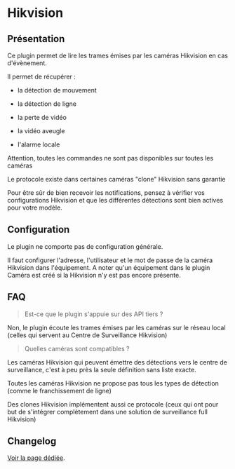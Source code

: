 # Hikvision

## Présentation

Ce plugin permet de lire les trames émises par les caméras Hikvision en cas d'évènement.

Il permet de récupérer :

- la détection de mouvement

- la détection de ligne

- la perte de vidéo

- la vidéo aveugle

- l'alarme locale

Attention, toutes les commandes ne sont pas disponibles sur toutes les caméras

Le protocole existe dans certaines caméras "clone" Hikvision sans garantie

Pour être sûr de bien recevoir les notifications, pensez à vérifier vos configurations Hikvision et que les différentes détections sont bien actives pour votre modèle.

## Configuration

Le plugin ne comporte pas de configuration générale.

Il faut configurer l'adresse, l'utilisateur et le mot de passe de la caméra Hikvision dans l'équipement. A noter qu'un équipement dans le plugin Caméra est créé si la Hikvision n'y est pas encore présente.

## FAQ

> Est-ce que le plugin s'appuie sur des API tiers ?

Non, le plugin écoute les trames émises par les caméras sur le réseau local (celles qui servent au Centre de Surveillance Hikvision)


> Quelles caméras sont compatibles ?

Les caméras Hikvision qui peuvent émettre des détections vers le centre de surveillance, c'est à peu près la seule définition sans liste exacte.

Toutes les caméras Hikvision ne propose pas tous les types de détection (comme le franchissement de ligne)

Des clones Hikvision implémentent aussi ce protocole (ceux qui ont pour but de s'intégrer complètement dans une solution de surveillance full Hikvision)

## Changelog

[Voir la page dédiée](changelog.md).
